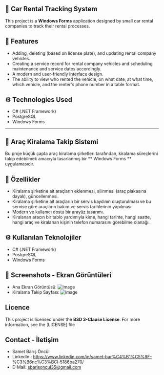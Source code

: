 ## 🚗 Car Rental Tracking System
This project is a **Windows Forms** application designed by small car rental companies to track their rental processes.

## 📌 Features
- Adding, deleting (based on license plate), and updating rental company vehicles.
- Creating a service record for rental company vehicles and scheduling maintenance and service dates accordingly.
- A modern and user-friendly interface design.
- The ability to view who rented the vehicle, on what date, at what time, which vehicle, and the renter's phone number in a table format.

## ⚙️ Technologies Used
- C# (.NET Framework)
- PostgreSQL 
- Windows Forms

-----------------------------------------------

## 🚗  Araç Kiralama Takip Sistemi

Bu proje küçük çapta araç kiralama şirketleri tarafından, kiralama süreçlerini takip edebilmek amacıyla tasarlanmış bir ** Windows Forms ** uygulamasıdır.

## 📌 Özellikler
- Kiralama şirketine ait araçların eklenmesi, silinmesi (araç plakasına dayalı), güncellenmesi.
- Kiralama şirketine ait araçların bir servis kaydının oluşturulması ve bu servise göre araçların bakım ve servis tarihlerinin yapılması.
- Modern ve kullanıcı dostu bir arayüz tasarımı.
- Kiralanan aracın bir tablo yardımıyla kime, hangi tarihte, hangi saatte, hangi araç ve kiralanan kişinin telefon numarasını görebilme olanağı.

## ⚙️ Kullanılan Teknolojiler
- C# (.NET Framework)
- PostgreSQL 
- Windows Forms

## 📸 Screenshots - Ekran Görüntüleri
- Ana Ekran Görüntüsü: ![Image](https://github.com/user-attachments/assets/953594ee-d6e4-4852-b7a8-913e67ae344b)
- Kiralama Takip Sayfası: ![image](https://github.com/user-attachments/assets/58929ba7-59c0-4523-9a27-7d53c11a9794)

## Licence 
This project is licensed under the **BSD 3-Clause License**. For more information, see the [LICENSE] file
## Contact - İletişim
- Samet Barış Öncül
- LinkedIn : https://www.linkedin.com/in/samet-bar%C4%B1%C5%9F-%C3%B6nc%C3%BCl-5186ba270/
- E-Mail: sbarisoncul35@gmail.com

